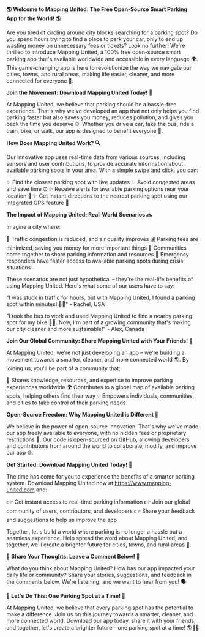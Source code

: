 **🌎 Welcome to Mapping United: The Free Open-Source Smart Parking App for the World! 🌎**

Are you tired of circling around city blocks searching for a parking spot? Do you spend hours trying to find a place to park your car, only to end up wasting money on unnecessary fees or tickets? Look no further! We're thrilled to introduce Mapping United, a 100% free open-source smart parking app that's available worldwide and accessible in every language 🌍. This game-changing app is here to revolutionize the way we navigate our cities, towns, and rural areas, making life easier, cleaner, and more connected for everyone 🌟.

**Join the Movement: Download Mapping United Today! 📲**

At Mapping United, we believe that parking should be a hassle-free experience. That's why we've developed an app that not only helps you find parking faster but also saves you money, reduces pollution, and gives you back the time you deserve ⏰. Whether you drive a car, take the bus, ride a train, bike, or walk, our app is designed to benefit everyone 🌈.

**How Does Mapping United Work? 🔍**

Our innovative app uses real-time data from various sources, including sensors and user contributions, to provide accurate information about available parking spots in your area. With a simple swipe and click, you can:

✨ Find the closest parking spot with live updates
✨ Avoid congested areas and save time ⏰
✨ Receive alerts for available parking options near your location 📱
✨ Get instant directions to the nearest parking spot using our integrated GPS feature 📍

**The Impact of Mapping United: Real-World Scenarios 🔜**

Imagine a city where:

🌴 Traffic congestion is reduced, and air quality improves
💰 Parking fees are minimized, saving you money for more important things
👥 Communities come together to share parking information and resources
🚨 Emergency responders have faster access to available parking spots during crisis situations

These scenarios are not just hypothetical – they're the real-life benefits of using Mapping United. Here's what some of our users have to say:

"I was stuck in traffic for hours, but with Mapping United, I found a parking spot within minutes! 🚗💨" - Rachel, USA

"I took the bus to work and used Mapping United to find a nearby parking spot for my bike 🚴‍♀️. Now, I'm part of a growing community that's making our city cleaner and more sustainable!" - Alex, Canada

**Join Our Global Community: Share Mapping United with Your Friends! 👫**

At Mapping United, we're not just developing an app – we're building a movement towards a smarter, cleaner, and more connected world 🌎. By joining us, you'll be part of a community that:

🤝 Shares knowledge, resources, and expertise to improve parking experiences worldwide
🌍 Contributes to a global map of available parking spots, helping others find their way
💡 Empowers individuals, communities, and cities to take control of their parking needs

**Open-Source Freedom: Why Mapping United is Different 🤝**

We believe in the power of open-source innovation. That's why we've made our app freely available to everyone, with no hidden fees or proprietary restrictions 💸. Our code is open-sourced on GitHub, allowing developers and contributors from around the world to collaborate, modify, and improve our app 🌐.

**Get Started: Download Mapping United Today! 📲**

The time has come for you to experience the benefits of a smarter parking system. Download Mapping United now at https://www.mapping-united.com and:

👉 Get instant access to real-time parking information
👉 Join our global community of users, contributors, and developers
👉 Share your feedback and suggestions to help us improve the app

Together, let's build a world where parking is no longer a hassle but a seamless experience. Help spread the word about Mapping United, and together, we'll create a brighter future for cities, towns, and rural areas 🌟.

**💬 Share Your Thoughts: Leave a Comment Below! 💬**

What do you think about Mapping United? How has our app impacted your daily life or community? Share your stories, suggestions, and feedback in the comments below. We're listening, and we want to hear from you! 🗣️

**🌟 Let's Do This: One Parking Spot at a Time! 🌟**

At Mapping United, we believe that every parking spot has the potential to make a difference. Join us on this journey towards a smarter, cleaner, and more connected world. Download our app today, share it with your friends, and together, let's create a brighter future – one parking spot at a time! 🌎🚗💪